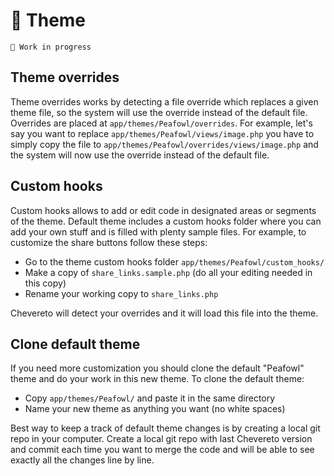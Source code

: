 # 🎨 Theme

`🚧 Work in progress`

## Theme overrides

Theme overrides works by detecting a file override which replaces a given theme file, so the system will use the override instead of the default file. Overrides are placed at `app/themes/Peafowl/overrides`. For example, let's say you want to replace `app/themes/Peafowl/views/image.php` you have to simply copy the file to `app/themes/Peafowl/overrides/views/image.php` and the system will now use the override instead of the default file.

## Custom hooks

Custom hooks allows to add or edit code in designated areas or segments of the theme. Default theme includes a custom hooks folder where you can add your own stuff and is filled with plenty sample files. For example, to customize the share buttons follow these steps:

- Go to the theme custom hooks folder `app/themes/Peafowl/custom_hooks/`
- Make a copy of `share_links.sample.php` (do all your editing needed in this copy)
- Rename your working copy to `share_links.php`

Chevereto will detect your overrides and it will load this file into the theme.

## Clone default theme

If you need more customization you should clone the default "Peafowl" theme and do your work in this new theme. To clone the default theme:

- Copy `app/themes/Peafowl/` and paste it in the same directory
- Name your new theme as anything you want (no white spaces)

Best way to keep a track of default theme changes is by creating a local git repo in your computer. Create a local git repo with last Chevereto version and commit each time you want to merge the code and will be able to see exactly all the changes line by line.
